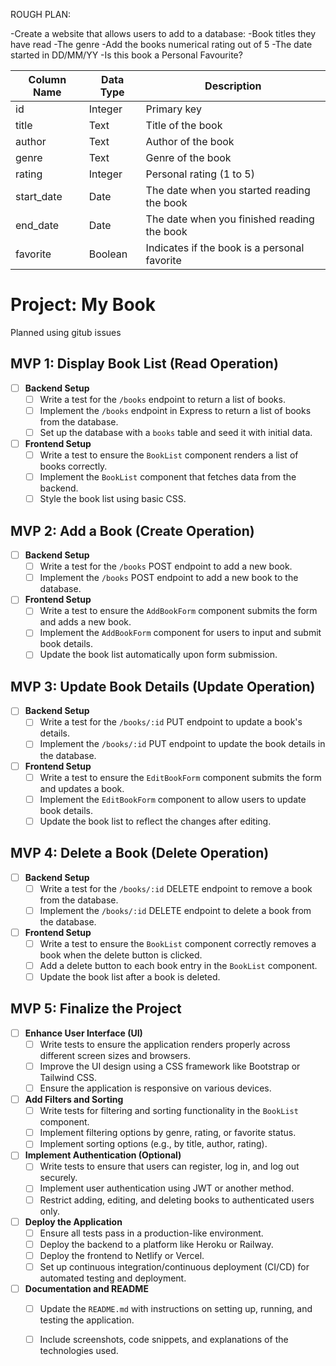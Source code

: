 ROUGH PLAN:

-Create a website that allows users to add to a database:
    -Book titles they have read
        -The genre
    -Add the books numerical rating out of 5
    -The date started in DD/MM/YY 
    -Is this book a Personal Favourite?

| Column Name | Data Type | Description                                  |
|-------------|-----------|----------------------------------------------|
| id          | Integer   | Primary key                                  |
| title       | Text      | Title of the book                            |
| author      | Text      | Author of the book                           |
| genre       | Text      | Genre of the book                            |
| rating      | Integer   | Personal rating (1 to 5)                     |
| start_date  | Date      | The date when you started reading the book   |
| end_date    | Date      | The date when you finished reading the book  |
| favorite    | Boolean   | Indicates if the book is a personal favorite |

# Project: My Book 

Planned using gitub issues 

## MVP 1: Display Book List (Read Operation)
- [ ] **Backend Setup**
  - [ ] Write a test for the `/books` endpoint to return a list of books.
  - [ ] Implement the `/books` endpoint in Express to return a list of books from the database.
  - [ ] Set up the database with a `books` table and seed it with initial data.
- [ ] **Frontend Setup**
  - [ ] Write a test to ensure the `BookList` component renders a list of books correctly.
  - [ ] Implement the `BookList` component that fetches data from the backend.
  - [ ] Style the book list using basic CSS.

## MVP 2: Add a Book (Create Operation)
- [ ] **Backend Setup**
  - [ ] Write a test for the `/books` POST endpoint to add a new book.
  - [ ] Implement the `/books` POST endpoint to add a new book to the database.
- [ ] **Frontend Setup**
  - [ ] Write a test to ensure the `AddBookForm` component submits the form and adds a new book.
  - [ ] Implement the `AddBookForm` component for users to input and submit book details.
  - [ ] Update the book list automatically upon form submission.

## MVP 3: Update Book Details (Update Operation)
- [ ] **Backend Setup**
  - [ ] Write a test for the `/books/:id` PUT endpoint to update a book's details.
  - [ ] Implement the `/books/:id` PUT endpoint to update the book details in the database.
- [ ] **Frontend Setup**
  - [ ] Write a test to ensure the `EditBookForm` component submits the form and updates a book.
  - [ ] Implement the `EditBookForm` component to allow users to update book details.
  - [ ] Update the book list to reflect the changes after editing.

## MVP 4: Delete a Book (Delete Operation)
- [ ] **Backend Setup**
  - [ ] Write a test for the `/books/:id` DELETE endpoint to remove a book from the database.
  - [ ] Implement the `/books/:id` DELETE endpoint to delete a book from the database.
- [ ] **Frontend Setup**
  - [ ] Write a test to ensure the `BookList` component correctly removes a book when the delete button is clicked.
  - [ ] Add a delete button to each book entry in the `BookList` component.
  - [ ] Update the book list after a book is deleted.

## MVP 5: Finalize the Project
- [ ] **Enhance User Interface (UI)**
  - [ ] Write tests to ensure the application renders properly across different screen sizes and browsers.
  - [ ] Improve the UI design using a CSS framework like Bootstrap or Tailwind CSS.
  - [ ] Ensure the application is responsive on various devices.
- [ ] **Add Filters and Sorting**
  - [ ] Write tests for filtering and sorting functionality in the `BookList` component.
  - [ ] Implement filtering options by genre, rating, or favorite status.
  - [ ] Implement sorting options (e.g., by title, author, rating).
- [ ] **Implement Authentication (Optional)**
  - [ ] Write tests to ensure that users can register, log in, and log out securely.
  - [ ] Implement user authentication using JWT or another method.
  - [ ] Restrict adding, editing, and deleting books to authenticated users only.
- [ ] **Deploy the Application**
  - [ ] Ensure all tests pass in a production-like environment.
  - [ ] Deploy the backend to a platform like Heroku or Railway.
  - [ ] Deploy the frontend to Netlify or Vercel.
  - [ ] Set up continuous integration/continuous deployment (CI/CD) for automated testing and deployment.
- [ ] **Documentation and README**
  - [ ] Update the `README.md` with instructions on setting up, running, and testing the application.
  - [ ] Include screenshots, code snippets, and explanations of the technologies used.


